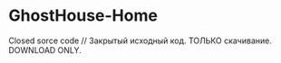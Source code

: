 # GhostHouse-Home
Closed sorce code // Закрытый исходный код.  ТОЛЬКО скачивание.  DOWNLOAD ONLY.  
